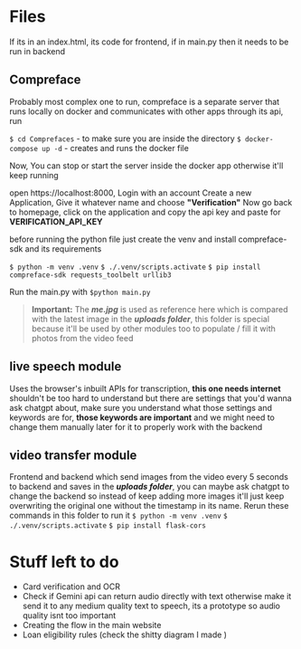 # Files
If its in an index.html, its code for frontend, if in main.py then it needs to be run in backend

## Compreface
Probably most complex one to run, compreface is a separate server that runs locally on docker and communicates with other apps through its api,
run 

 `$ cd Comprefaces` - to make sure you are inside the directory
 `$ docker-compose up -d` - creates and runs the docker file

Now,
You can stop or start the server inside the docker app otherwise it'll keep running

open https://localhost:8000,
Login with an account
Create a new Application, Give it whatever name and choose **"Verification"**
Now go back to homepage, click on the application and copy the api key and paste for **VERIFICATION_API_KEY**

before running the python file just create the venv and install compreface-sdk and its requirements

`$ python -m venv .venv`
`$ ./.venv/scripts.activate`
`$ pip install compreface-sdk requests_toolbelt urllib3 `

Run the main.py with `$python main.py`

>**Important:** The ***me.jpg*** is used as reference here which is compared with the latest image in the ***uploads folder***, this folder is special because it'll be used by other modules too to populate / fill it with photos from the video feed

## live speech module
Uses the browser's inbuilt APIs for transcription, **this one needs internet** shouldn't be too hard to understand but there are settings that you'd wanna ask chatgpt about, make sure you understand what those settings and keywords are for, **those keywords are important** and we might need to change them manually later for it to properly work with the backend

## video transfer module
Frontend and backend which send images from the video every 5 seconds to backend and saves in the ***uploads folder***, you can maybe ask chatgpt to change the backend so instead of keep adding more images it'll just keep overwriting the original one without the timestamp in its name.
Rerun these commands in this folder to run it
`$ python -m venv .venv`
`$ ./.venv/scripts.activate`
`$ pip install flask-cors`

# Stuff left to do

- Card verification and OCR
- Check if Gemini api can return audio directly with text otherwise make it send it to any medium quality text to speech, its a prototype so audio quality isnt too important
- Creating the flow in the main website
- Loan eligibility rules (check the shitty diagram I made )